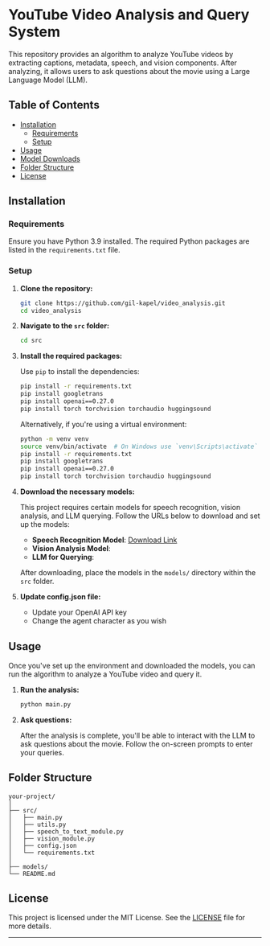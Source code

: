 # YouTube Video Analysis and Query System

This repository provides an algorithm to analyze YouTube videos by extracting captions, metadata, speech, and vision components. After analyzing, it allows users to ask questions about the movie using a Large Language Model (LLM).

## Table of Contents

- [Installation](#installation)
  - [Requirements](#requirements)
  - [Setup](#setup)
- [Usage](#usage)
- [Model Downloads](#model-downloads)
- [Folder Structure](#folder-structure)
- [License](#license)

## Installation

### Requirements

Ensure you have Python 3.9 installed. The required Python packages are listed in the `requirements.txt` file.

### Setup

1. **Clone the repository:**

   ```bash
   git clone https://github.com/gil-kapel/video_analysis.git
   cd video_analysis
   ```

2. **Navigate to the `src` folder:**

   ```bash
   cd src
   ```

3. **Install the required packages:**

   Use `pip` to install the dependencies:

   ```bash
   pip install -r requirements.txt
   pip install googletrans
   pip install openai==0.27.0
   pip install torch torchvision torchaudio huggingsound       
   ```

   Alternatively, if you're using a virtual environment:

   ```bash
   python -m venv venv
   source venv/bin/activate  # On Windows use `venv\Scripts\activate`
   pip install -r requirements.txt
   pip install googletrans
   pip install openai==0.27.0
   pip install torch torchvision torchaudio huggingsound 
   ```

4. **Download the necessary models:**

   This project requires certain models for speech recognition, vision analysis, and LLM querying. Follow the URLs below to download and set up the models:

   - **Speech Recognition Model**: [Download Link](https://openaipublic.azureedge.net/main/whisper/models/345ae4da62f9b3d59415adc60127b97c714f32e89e936602e85993674d08dcb1/medium.pt)
   - **Vision Analysis Model**:
   - **LLM for Querying**: 


   After downloading, place the models in the `models/` directory within the `src` folder.

5. **Update config.json file:**
   - Update your OpenAI API key
   - Change the agent character as you wish

## Usage

Once you've set up the environment and downloaded the models, you can run the algorithm to analyze a YouTube video and query it.

1. **Run the analysis:**

   ```bash
   python main.py
   ```

2. **Ask questions:**

   After the analysis is complete, you'll be able to interact with the LLM to ask questions about the movie. Follow the on-screen prompts to enter your queries.


## Folder Structure

```
your-project/
│
├── src/
│   ├── main.py                  
│   ├── utils.py                   
│   ├── speech_to_text_module.py  
│   ├── vision_module.py    
│   ├── config.json
│   └── requirements.txt     
│
├── models/
└── README.md            
```

## License

This project is licensed under the MIT License. See the [LICENSE](LICENSE) file for more details.

---